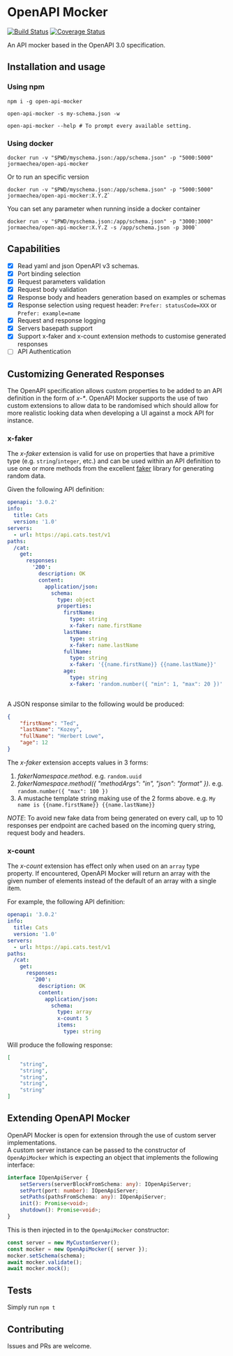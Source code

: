 # OpenAPI Mocker

[![Build Status](https://travis-ci.org/jormaechea/open-api-mocker.svg?branch=master)](https://travis-ci.org/jormaechea/open-api-mocker)
[![Coverage Status](https://coveralls.io/repos/github/jormaechea/open-api-mocker/badge.svg?branch=master)](https://coveralls.io/github/jormaechea/open-api-mocker?branch=master)

An API mocker based in the OpenAPI 3.0 specification.

## Installation and usage

### Using npm

```
npm i -g open-api-mocker

open-api-mocker -s my-schema.json -w

open-api-mocker --help # To prompt every available setting.
```

### Using docker

```
docker run -v "$PWD/myschema.json:/app/schema.json" -p "5000:5000" jormaechea/open-api-mocker
```

Or to run an specific version

```
docker run -v "$PWD/myschema.json:/app/schema.json" -p "5000:5000" jormaechea/open-api-mocker:X.Y.Z`
```

You can set any parameter when running inside a docker container

```
docker run -v "$PWD/myschema.json:/app/schema.json" -p "3000:3000" jormaechea/open-api-mocker:X.Y.Z -s /app/schema.json -p 3000`
```

## Capabilities

- [x] Read yaml and json OpenAPI v3 schemas.
- [x] Port binding selection
- [x] Request parameters validation
- [x] Request body validation
- [x] Response body and headers generation based on examples or schemas
- [x] Response selection using request header: `Prefer: statusCode=XXX` or `Prefer: example=name` 
- [x] Request and response logging
- [x] Servers basepath support
- [x] Support x-faker and x-count extension methods to customise generated responses
- [ ] API Authentication

## Customizing Generated Responses
The OpenAPI specification allows custom properties to be added to an API definition in the form of _x-*_.
OpenAPI Mocker supports the use of two custom extensions to allow data to be randomised which should allow for more 
realistic looking data when developing a UI against a mock API for instance.

### x-faker
The _x-faker_ extension is valid for use on properties that have a primitive type (e.g. `string`/`integer`, etc.) 
and can be used within an API definition to use one or more methods from the excellent 
[faker](https://www.npmjs.com/package/faker) library for generating random data.

Given the following API definition:
```yaml
openapi: '3.0.2'
info:
  title: Cats
  version: '1.0'
servers:
  - url: https://api.cats.test/v1
paths:
  /cat:
    get:
      responses:
        '200':
          description: OK
          content:
            application/json:
              schema:
                type: object
                properties:
                  firstName:
                    type: string
                    x-faker: name.firstName
                  lastName:
                    type: string
                    x-faker: name.lastName
                  fullName:
                    type: string
                    x-faker: '{{name.firstName}} {{name.lastName}}'
                  age:
                    type: string
                    x-faker: 'random.number({ "min": 1, "max": 20 })'
                  
``` 

A JSON response similar to the following would be produced:
```JSON
{
    "firstName": "Ted",
    "lastName": "Kozey",
    "fullName": "Herbert Lowe",
    "age": 12
}
```

The _x-faker_ extension accepts values in 3 forms:
1. _fakerNamespace.method_. e.g. `random.uuid`
2. _fakerNamespace.method({ "methodArgs": "in", "json": "format" })_. e.g. `random.number({ "max": 100 })`
3. A mustache template string making use of the 2 forms above. e.g. `My name is {{name.firstName}} {{name.lastName}}`

*NOTE*: To avoid new fake data from being generated on every call, up to 10 responses per endpoint are cached 
based on the incoming query string, request body and headers.

### x-count
The _x-count_ extension has effect only when used on an `array` type property.
If encountered, OpenAPI Mocker will return an array with the given number of elements instead of the default of an 
array with a single item.

For example, the following API definition:
```yaml
openapi: '3.0.2'
info:
  title: Cats
  version: '1.0'
servers:
  - url: https://api.cats.test/v1
paths:
  /cat:
    get:
      responses:
        '200':
          description: OK
          content:
            application/json:
              schema:
                type: array
                x-count: 5
                items:
                  type: string
```

Will produce the following response:
```JSON
[
    "string",
    "string",
    "string",
    "string",
    "string"
]
```

## Extending OpenAPI Mocker
OpenAPI Mocker is open for extension through the use of custom server implementations.  
A custom server instance can be passed to the constructor of `OpenApiMocker` which is expecting an object that 
implements the following interface:
```ts
interface IOpenApiServer {
    setServers(serverBlockFromSchema: any): IOpenApiServer;
    setPort(port: number): IOpenApiServer;
    setPaths(pathsFromSchema: any): IOpenApiServer;
    init(): Promise<void>;
    shutdown(): Promise<void>;
}
```

This is then injected in to the `OpenApiMocker` constructor:
```ts
const server = new MyCustonServer();
const mocker = new OpenApiMocker({ server });
mocker.setSchema(schema);
await mocker.validate();
await mocker.mock();
``` 

## Tests

Simply run `npm t`

## Contributing

Issues and PRs are welcome.
